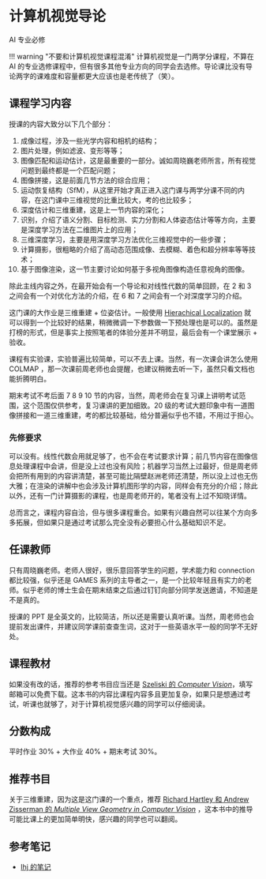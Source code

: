# 计算机视觉导论

<div class="badges">
<span class="badge ai-badge">AI 专业必修</span>
</div>

!!! warning "不要和计算机视觉课程混淆"
    计算机视觉是一门两学分课程，不算在 AI 的专业选修课程中，但有很多其他专业方向的同学会去选修。导论课比没有导论两字的课难度和容量都更大应该也是老传统了（笑）。

## 课程学习内容

授课的内容大致分以下几个部分：

1. 成像过程，涉及一些光学内容和相机的结构；
2. 图片处理，例如滤波、变形等等；
3. 图像匹配和运动估计，这是最重要的一部分。诚如周晓巍老师所言，所有视觉问题到最终都是一个匹配问题；
4. 图像拼接，这是前面几节方法的综合应用；
5. 运动恢复结构（SfM），从这里开始才真正进入这门课与两学分课不同的内容，在这门课中三维视觉的比重比较大，考的也比较多；
6. 深度估计和三维重建，这是上一节内容的深化；
7. 识别，介绍了语义分割、目标检测、实力分割和人体姿态估计等等方向，主要是深度学习方法在二维图片上的应用；
8. 三维深度学习，主要是用深度学习方法优化三维视觉中的一些步骤；
9. 计算摄影，很粗略的介绍了高动态范围成像、去模糊、着色和超分辨率等等技术；
10. 基于图像渲染，这一节主要讨论如何基于多视角图像构造任意视角的图像。

除此主线内容之外，在最开始会有一个导论和对线性代数的简单回顾，在 2 和 3 之间会有一个对优化方法的介绍，在 6 和 7 之间会有一个对深度学习的介绍。

这门课的大作业是三维重建 + 位姿估计。一般使用 [Hierachical Localization](https://github.com/cvg/Hierarchical-Localization) 就可以得到一个比较好的结果，稍微微调一下参数做一下预处理也是可以的。虽然是打榜的形式，但是事实上按照笔者的体验分差并不明显，最后会有一个课堂展示 + 验收。

课程有实验课，实验普遍比较简单，可以不去上课。当然，有一次课会讲怎么使用 COLMAP ，那一次课前周老师也会提醒，也建议稍微去听一下，虽然只看文档也能折腾明白。

期末考试不考后面 7 8 9 10 节的内容，当然，周老师会在复习课上讲明考试范围，这个范围仅供参考，复习课讲的更加细致。20 级的考试大题印象中有一道图像拼接和一道三维重建，考的都比较基础，给分普遍似乎也不错，不用过于担心。

### 先修要求

可以没有。线性代数会用就足够了，也不会在考试要求计算；前几节内容在图像信息处理课程中会讲，但是没上过也没有风险；机器学习当然上过最好，但是周老师会把所有用到的内容讲清楚，甚至可能比隔壁赵洲老师还清楚，所以没上过也无伤大雅；在渲染的讲解中也会涉及计算机图形学的内容，同样会有充分的介绍；除此以外，还有一门计算摄影的课程，也是周老师开的，笔者没有上过不知晓详情。

总而言之，课程内容自洽，但与很多课程重合。如果有兴趣自然可以往某个方向多多拓展，但如果只是通过考试那么完全没有必要担心什么基础知识不足。

## 任课教师

只有周晓巍老师。老师人很好，很乐意回答学生的问题，学术能力和 connection 都比较强，似乎还是 GAMES 系列的主导者之一，是一个比较年轻且有实力的老师。似乎老师的博士生会在期末结束之后通过钉钉向部分同学发送邀请，不知道是不是真的。

授课的 PPT 是全英文的，比较简洁，所以还是需要认真听课。当然，周老师也会提前发出课件，并建议同学课前查查生词，这对于一些英语水平一般的同学不无好处。

## 课程教材

如果没有改的话，推荐的参考书目应当还是 [Szeliski 的 *Computer Vision*](http://szeliski.org/Book/)，填写邮箱可以免费下载。这本书的内容比课程内容多且更加复杂，如果只是想通过考试，听课也就够了，对于计算机视觉感兴趣的同学可以仔细阅读。

## 分数构成

平时作业 30% + 大作业 40% + 期末考试 30%。

## 推荐书目

关于三维重建，因为这是这门课的一个重点，推荐 [Richard Hartley 和 Andrew Zisserman 的 *Multiple View Geometry in Computer Vision*](https://www.cambridge.org/core/books/multiple-view-geometry-in-computer-vision/0B6F289C78B2B23F596CAA76D3D43F7A) ，这本书中的推导可能比课上的更加简单明快，感兴趣的同学也可以翻阅。

## 参考笔记

- [lhj 的笔记](https://frightenedfoxcn.github.io/notes/qnotes/computer_vision/)
